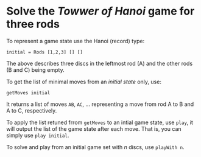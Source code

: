# Solve the _Towwer of Hanoi_ game for three rods

To represent a game state use the Hanoi (record) type:

```
initial = Rods [1,2,3] [] []
```
The above describes three discs in the leftmost rod (A) and the other rods (B and C) being empty.

To get the list of minimal moves from an *initial state* only, use:

```
getMoves initial
```
It returns a list of moves `AB`, `AC`, ... representing a move from rod A to B and A to C, respectively.

To apply the list retuned frrom `getMoves` to an intial game state, use `play`, it will output the list of the game state after each move.
That is, you can simply use `play initial`.

To solve and play from an initial game set with _n_ discs, use `playWith n`.
